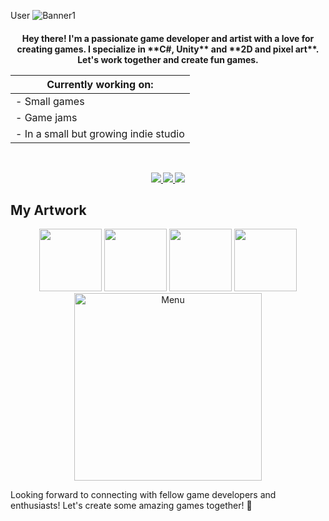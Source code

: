 User
![Banner1](https://github.com/odessy3509/Odessy.github.io/assets/137520021/06cb6ea7-c490-4056-8d8d-e1abcb3ec8b9)

<h4 align="center">Hey there! I'm a passionate game developer and artist with a love for creating games. I specialize in **C#, Unity** and **2D and pixel art**. Let's work together and create fun games.

<div align="center">

| **Currently working on:**                      |                           
| ---------------------------------------------- |
| - Small games                                  | <img src="https://github-readme-stats.vercel.app/api?username=odessy3509&show_icons=true&theme=radical" /> |
| - Game jams                                    |                           
| - In a small but growing indie studio          |                           

</div>
                      


&nbsp; <!-- Small space -->

<div align="center">
  <a href="mailto:odessy3509@gmail.com">
    <img src="https://img.shields.io/badge/Email-333333?style=for-the-badge&logo=gmail&logoColor=red" />
  </a>
  <a href="https://discord.com/users/odessy3509" target="_blank">
    <img src="https://img.shields.io/badge/Discord-0077B5?style=for-the-badge&logo=discord&logoColor=white" target="_blank" />
  </a>
  <a href="https://odessy.itch.io/" target="_blank">
    <img src="https://img.shields.io/badge/itch.io-FF5722?style=for-the-badge&logo=itch-dot-io&logoColor=white" target="_blank" />
  </a>
</div>

## My Artwork
<div align="center">
  <img src="https://i.gyazo.com/421be63b9f0484e2b3e091f1a305066f.gif" width="100" /> 
  <img src="https://i.gyazo.com/87f5f89b6c8015dc8fb44e504d0a234e.gif" width="100" /> 
  <img src="https://i.gyazo.com/9406abee664760b76d9ac888a309dcb6.gif" width="100" /> 
  <img src="https://i.gyazo.com/97ac69f8357fd372face675541328229.gif" width="100" />
</div>

<div align="center">
  <img src="https://github.com/odessy3509/Odessy.github.io/assets/137520021/ac0ee750-45c5-4042-9713-c11c097339be" alt="Menu" width="300" />
</div>

Looking forward to connecting with fellow game developers and enthusiasts! Let's create some amazing games together! 🚀
